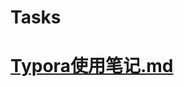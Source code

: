 # Tasks
# [Typora使用笔记.md](https://github.com/YZLSJR/Tasks/blob/main/Typora%E4%BD%BF%E7%94%A8%E7%AC%94%E8%AE%B0.md)
